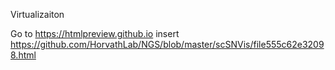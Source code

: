 Virtualizaiton


Go to https://htmlpreview.github.io insert https://github.com/HorvathLab/NGS/blob/master/scSNVis/file555c62e32098.html
